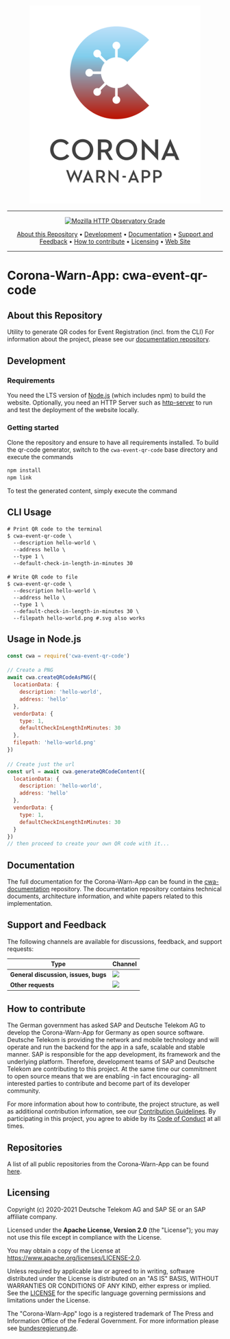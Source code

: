 <p align="center">
 <a href="https://www.coronawarn.app/en/"><img src="https://raw.githubusercontent.com/corona-warn-app/cwa-documentation/master/images/CWA_title.png" width="400"></a>
</p>

<hr />

<p align="center">
    <a href="https://observatory.mozilla.org/analyze/coronawarn.app" title="Latest Results"><img src="https://img.shields.io/mozilla-observatory/grade/coronawarn.app" alt="Mozilla HTTP Observatory Grade"></a>
</p>
<p align="center">
    <a href="#about-this-repository">About this Repository</a> •
    <a href="#development">Development</a> •
    <a href="#documentation">Documentation</a> •
    <a href="#support-and-feedback">Support and Feedback</a> •
    <a href="#how-to-contribute">How to contribute</a> •
    <a href="#licensing">Licensing</a> •
    <a href="https://www.coronawarn.app/en/">Web Site</a>
</p>
<hr />

# Corona-Warn-App: cwa-event-qr-code

## About this Repository

Utility to generate QR codes for Event Registration (incl. from the CLI) For information about the project, please see our [documentation repository](https://github.com/corona-warn-app/cwa-documentation).

## Development

### Requirements

You need the LTS version of [Node.js](https://nodejs.org/en/) (which includes npm) to build the website. Optionally, you need an HTTP Server such as [http-server](https://github.com/http-party/http-server) to run and test the deployment of the website locally.

### Getting started

Clone the repository and ensure to have all requirements installed. To build the qr-code generator, switch to the `cwa-event-qr-code` base directory and execute the commands

```bash
npm install
npm link
```

To test the generated content, simply execute the command

## CLI Usage

```shell
# Print QR code to the terminal
$ cwa-event-qr-code \
  --description hello-world \
  --address hello \
  --type 1 \
  --default-check-in-length-in-minutes 30

# Write QR code to file
$ cwa-event-qr-code \
  --description hello-world \
  --address hello \
  --type 1 \
  --default-check-in-length-in-minutes 30 \
  --filepath hello-world.png #.svg also works
```

## Usage in Node.js

```javascript
const cwa = require('cwa-event-qr-code')

// Create a PNG
await cwa.createQRCodeAsPNG({
  locationData: {
    description: 'hello-world',
    address: 'hello'
  },
  vendorData: {
    type: 1,
    defaultCheckInLengthInMinutes: 30
  },
  filepath: 'hello-world.png'
})

// Create just the url
const url = await cwa.generateQRCodeContent({
  locationData: {
    description: 'hello-world',
    address: 'hello'
  },
  vendorData: {
    type: 1,
    defaultCheckInLengthInMinutes: 30
  }
})
// then proceed to create your own QR code with it...
```

## Documentation

The full documentation for the Corona-Warn-App can be found in the [cwa-documentation](https://github.com/corona-warn-app/cwa-documentation) repository. The documentation repository contains technical documents, architecture information, and white papers related to this implementation.

## Support and Feedback

The following channels are available for discussions, feedback, and support requests:

| Type                     | Channel                                                |
| ------------------------ | ------------------------------------------------------ |
| **General discussion, issues, bugs**   | <a href="https://github.com/corona-warn-app/cwa-event-qr-code/issues/new/choose" title="General Discussion"><img src="https://img.shields.io/github/issues/corona-warn-app/cwa-event-qr-code/question.svg?style=flat-square"></a> </a>   |
| **Other requests**    | <a href="mailto:corona-warn-app.opensource@sap.com" title="Email CWA Team"><img src="https://img.shields.io/badge/email-CWA%20team-green?logo=mail.ru&style=flat-square&logoColor=white"></a> |

## How to contribute

The German government has asked SAP and Deutsche Telekom AG to develop the Corona-Warn-App for Germany as open source software. Deutsche Telekom is providing the network and mobile technology and will operate and run the backend for the app in a safe, scalable and stable manner. SAP is responsible for the app development, its framework and the underlying platform. Therefore, development teams of SAP and Deutsche Telekom are contributing to this project. At the same time our commitment to open source means that we are enabling -in fact encouraging- all interested parties to contribute and become part of its developer community.

For more information about how to contribute, the project structure, as well as additional contribution information, see our [Contribution Guidelines](./CONTRIBUTING.md). By participating in this project, you agree to abide by its [Code of Conduct](./CODE_OF_CONDUCT.md) at all times.

## Repositories

A list of all public repositories from the Corona-Warn-App can be found [here](https://github.com/corona-warn-app/cwa-documentation/blob/master/README.md#repositories).

## Licensing

Copyright (c) 2020-2021 Deutsche Telekom AG and SAP SE or an SAP affiliate company.

Licensed under the **Apache License, Version 2.0** (the "License"); you may not use this file except in compliance with the License.

You may obtain a copy of the License at https://www.apache.org/licenses/LICENSE-2.0.

Unless required by applicable law or agreed to in writing, software distributed under the License is distributed on an "AS IS" BASIS, WITHOUT WARRANTIES OR CONDITIONS OF ANY KIND, either express or implied. See the [LICENSE](./LICENSE) for the specific language governing permissions and limitations under the License.

The "Corona-Warn-App" logo is a registered trademark of The Press and Information Office of the Federal Government. For more information please see [bundesregierung.de](https://www.bundesregierung.de/breg-en/federal-government/federal-press-office).
